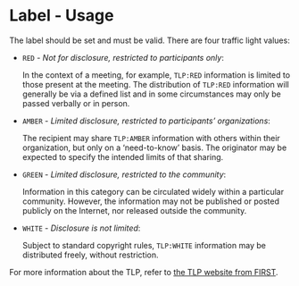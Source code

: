 # Label - Usage

The label should be set and must be valid. There are four traffic light values:

* `RED` - *Not for disclosure, restricted to participants only*:

  In the context of a meeting, for example, `TLP:RED` information is limited to those present at the meeting.
  The distribution of `TLP:RED` information will generally be via a defined list and in some circumstances may only be passed verbally or in person.

* `AMBER` - *Limited disclosure, restricted to participants’ organizations*:

  The recipient may share `TLP:AMBER` information with others within their organization, but only on a ‘need-to-know’ basis.
  The originator may be expected to specify the intended limits of that sharing.

* `GREEN` - *Limited disclosure, restricted to the community*:

  Information in this category can be circulated widely within a particular community.
  However, the information may not be published or posted publicly on the Internet, nor released outside the community.

* `WHITE` - *Disclosure is not limited*:

  Subject to standard copyright rules, `TLP:WHITE` information may be distributed freely, without restriction.

For more information about the TLP, refer to [the TLP website from FIRST](https://first.org/tlp/).
